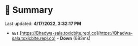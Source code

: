 # 📖 Summary
Last updated: **4/17/2022, 3:32:17 PM**

- `GET` [https://Bhadwa-sala.toxicblte.repl.co](https://Bhadwa-sala.toxicblte.repl.co) - **Down** (683ms)
